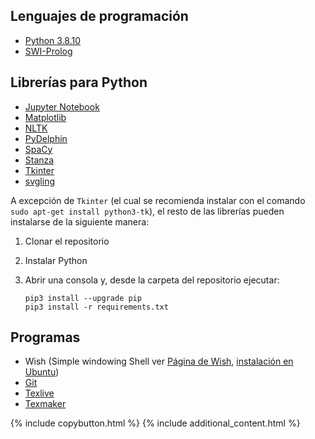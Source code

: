 ## Lenguajes de programación

- [Python 3.8.10](https://www.python.org/downloads/)
- [SWI-Prolog](https://www.swi-prolog.org/download/stable)

## Librerías para Python

- [Jupyter Notebook](https://jupyter.org/)
- [Matplotlib](https://matplotlib.org/)
- [NLTK](https://www.nltk.org/)
- [PyDelphin](https://pydelphin.readthedocs.io/en/latest/)
- [SpaCy](https://spacy.io/)
- [Stanza](https://stanfordnlp.github.io/stanza/installation_usage.html)
- [Tkinter](https://docs.python.org/es/3/library/tkinter.html)
- [svgling](https://pypi.org/project/svgling/)

A excepción de `Tkinter` (el cual se recomienda instalar con el comando `sudo apt-get install python3-tk`), el resto de las librerías pueden instalarse de la siguiente manera:

1. Clonar el repositorio
2. Instalar Python
3. Abrir una consola y, desde la carpeta del repositorio ejecutar:

    ```{bash}
    pip3 install --upgrade pip
    pip3 install -r requirements.txt
    ```

## Programas

- Wish (Simple windowing Shell ver [Página de Wish](https://www.tcl.tk/man/tcl8.7/UserCmd/wish.html), [instalación en Ubuntu](https://zoomadmin.com/HowToInstall/UbuntuPackage/wish))
- [Git](https://git-scm.com/)
- [Texlive](https://www.tug.org/texlive/)
- [Texmaker](https://www.xm1math.net/texmaker/)


{% include copybutton.html %}
{% include additional_content.html %}
